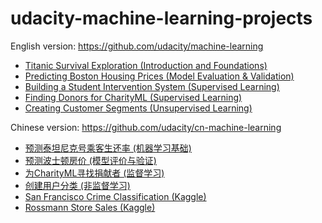 # udacity-machine-learning-projects

English version: https://github.com/udacity/machine-learning

 - [Titanic Survival Exploration (Introduction and Foundations)](https://nbviewer.jupyter.org/github/qinhanmin2014/udacity-machine-learning-projects/blob/master/English%20version/titanic_survival_exploration/titanic_survival_exploration.ipynb)
 - [Predicting Boston Housing Prices (Model Evaluation & Validation)](https://nbviewer.jupyter.org/github/qinhanmin2014/udacity-machine-learning-projects/blob/master/English%20version/boston_housing/boston_housing.ipynb)
 - [Building a Student Intervention System (Supervised Learning)](https://nbviewer.jupyter.org/github/qinhanmin2014/udacity-machine-learning-projects/blob/master/English%20version/student_intervention/student_intervention.ipynb)
 - [Finding Donors for CharityML (Supervised Learning)](https://nbviewer.jupyter.org/github/qinhanmin2014/udacity-machine-learning-projects/blob/master/English%20version/finding_donors/finding_donors.ipynb)
 - [Creating Customer Segments (Unsupervised Learning)](https://nbviewer.jupyter.org/github/qinhanmin2014/udacity-machine-learning-projects/blob/master/English%20version/customer_segments/customer_segments.ipynb)

Chinese version: https://github.com/udacity/cn-machine-learning

 - [预测泰坦尼克号乘客生还率 (机器学习基础)](https://nbviewer.jupyter.org/github/qinhanmin2014/udacity-machine-learning-projects/blob/master/Chinese%20version/titanic_survival_exploration/titanic_survival_exploration.ipynb)
 - [预测波士顿房价 (模型评价与验证)](https://nbviewer.jupyter.org/github/qinhanmin2014/udacity-machine-learning-projects/blob/master/Chinese%20version/boston_housing/boston_housing.ipynb)
 - [为CharityML寻找捐献者 (监督学习)](https://nbviewer.jupyter.org/github/qinhanmin2014/udacity-machine-learning-projects/blob/master/Chinese%20version/finding_donors/finding_donors.ipynb)
 - [创建用户分类 (非监督学习)](https://nbviewer.jupyter.org/github/qinhanmin2014/udacity-machine-learning-projects/blob/master/Chinese%20version/creating_customer_segments/customer_segments.ipynb)
 - [San Francisco Crime Classification (Kaggle)](https://github.com/qinhanmin2014/kaggle-San-Francisco-Crime-Classification)
 - [Rossmann Store Sales (Kaggle)](https://github.com/qinhanmin2014/kaggle-Rossmann-Store-Sales)
